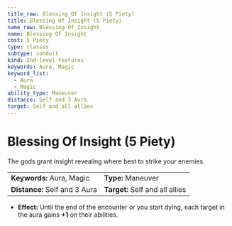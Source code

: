 ```yaml
---
title_raw: Blessing Of Insight (5 Piety)
title: Blessing Of Insight (5 Piety)
name_raw: Blessing Of Insight
name: Blessing Of Insight
cost: 5 Piety
type: classes
subtype: conduit
kind: 2nd-level features
keywords: Aura, Magic
keyword_list:
  - Aura
  - Magic
ability_type: Maneuver
distance: Self and 3 Aura
target: Self and all allies
---
```


# Blessing Of Insight (5 Piety)

The gods grant insight revealing where best to strike your enemies.

|                               |                                 |
| :---------------------------- | :------------------------------ |
| **Keywords:** Aura, Magic     | **Type:** Maneuver              |
| **Distance:** Self and 3 Aura | **Target:** Self and all allies |

- **Effect:** Until the end of the encounter or you start dying, each target in the aura gains **+1** on their abilities.
